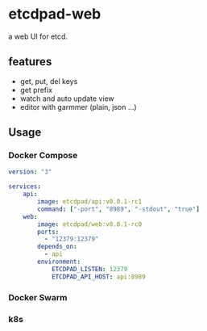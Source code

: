 # etcdpad-web

a web UI for etcd.

## features

- get, put, del keys
- get prefix
- watch and auto update view
- editor with garmmer (plain, json ...)

## Usage

### Docker Compose

``` yaml
version: "3"

services:
    api:
        image: etcdpad/api:v0.0.1-rc1
        command: ["-port", "8989", "-stdout", "true"]
    web:
        image: etcdpad/web:v0.0.1-rc0
        ports:
          - "12379:12379"
        depends_on:
          - api
        environment:
            ETCDPAD_LISTEN: 12379
            ETCDPAD_API_HOST: api:8989

```

### Docker Swarm

### k8s
